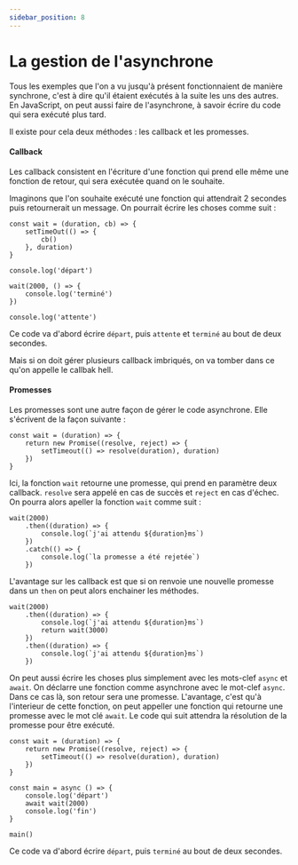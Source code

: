 ```yaml
---
sidebar_position: 8
---
```


# La gestion de l'asynchrone

Tous les exemples que l'on a vu jusqu'à présent fonctionnaient de manière synchrone, c'est à dire qu'il étaient exécutés à la suite les uns des autres. En JavaScript, on peut aussi faire de l'asynchrone, à savoir écrire du code qui sera exécuté plus tard.

Il existe pour cela deux méthodes : les callback et les promesses. 

#### Callback

Les callback consistent en l'écriture d'une fonction qui prend elle même une fonction de retour, qui sera exécutée quand on le souhaite. 

Imaginons que l'on souhaite exécuté une fonction qui attendrait 2 secondes puis retournerait un message. On pourrait écrire les choses comme suit : 

```
const wait = (duration, cb) => {
    setTimeOut(() => {
        cb()
    }, duration)
}

console.log('départ')

wait(2000, () => {
    console.log('terminé')
})

console.log('attente')
```

Ce code va d'abord écrire ```départ```, puis ```attente``` et ```terminé``` au bout de deux secondes.

Mais si on doit gérer plusieurs callback imbriqués, on va tomber dans ce qu'on appelle le callbak hell.

#### Promesses

Les promesses sont une autre façon de gérer le code asynchrone. Elle s'écrivent de la façon suivante :

```
const wait = (duration) => {
    return new Promise((resolve, reject) => {
        setTimeout(() => resolve(duration), duration)
    })
}
```

Ici, la fonction ```wait``` retourne une promesse, qui prend en paramètre deux callback. ```resolve``` sera appelé en cas de succès et ```reject``` en cas d'échec. On pourra alors apeller la fonction ```wait``` comme suit : 

```
wait(2000)
    .then((duration) => {
        console.log(`j'ai attendu ${duration}ms`)
    })
    .catch(() => {
        console.log(`la promesse a été rejetée`)
    })
```

L'avantage sur les callback est que si on renvoie une nouvelle promesse dans un ```then``` on peut alors enchainer les méthodes.

```
wait(2000)
    .then((duration) => {
        console.log(`j'ai attendu ${duration}ms`)
        return wait(3000)
    })
    .then((duration) => {
        console.log(`j'ai attendu ${duration}ms`)
    })
```

On peut aussi écrire les choses plus simplement avec les mots-clef ```async``` et ```await```. On déclarre une fonction comme asynchrone avec le mot-clef ```async```. Dans ce cas là, son retour sera une promesse. L'avantage, c'est qu'à l'interieur de cette fonction, on peut appeller une fonction qui retourne une promesse avec le mot clé ```await```. Le code qui suit attendra la résolution de la promesse pour être exécuté.

```
const wait = (duration) => {
    return new Promise((resolve, reject) => {
        setTimeout(() => resolve(duration), duration)
    })
}

const main = async () => {
    console.log('départ')
    await wait(2000)
    console.log('fin')
}

main()
```

Ce code va d'abord écrire ```départ```, puis ```terminé``` au bout de deux secondes.